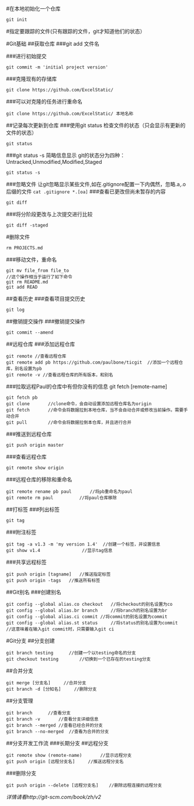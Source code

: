 #在本地初始化一个仓库
```
git init
```
#指定要跟踪的文件(只有跟踪的文件，git才知道他们的状态）

#Git基础
##获取仓库
###git add 文件名

###进行初始提交
```
git commit -m 'initial project version'
```
###克隆现有的存储库
```
git clone https://github.com/ExcelStatic/
```
###可以对克隆的任务进行重命名 
```
git clone https://github.com/ExcelStatic/ 本地名称
```
##记录每次更新到仓库
###使用git status 检查文件的状态（只会显示有更新的文件的状态）
```
git status
```
###git status -s 简略信息显示 git的状态分为四种：Untracked,Unmodified,Modified,Staged
```
git status -s
```
###忽略文件
    让git忽略显示某些文件,如在.gitignore配置一下内偶然，忽略.a,.o后缀的文件
    ```
    cat .gitignore
    *.[oa]
    ```
###查看已更改但尚未暂存的内容
```
git diff
```
###将分阶段更改与上次提交进行比较 
```
git diff -staged
```
#删除文件
```
rm PROJECTS.md
```
###移动文件，重命名
```
git mv file_from file_to
//这个操作相当于运行了如下命令
git rm README.md
git add READ
```
##查看历史
###查看项目提交历史
```
git log
```
##撤销提交操作
###撤销提交操作
```
git commit --amend
```
##远程仓库
###添加远程仓库
```
git remote //查看远程仓库
git remote add pb https://github.com/paulbone/ticgit  //添加一个远程仓库，别名设置为pb
git remote -v //查看远程仓库的所有版本，和别名
```
###拉取远程Paul的仓库中有但你没有的信息 git fetch [remote-name]
```
git fetch pb
git clone		//clone命令，会自动设置添加远程仓库名为origin
git fetch		//命令会将数据拉到本地仓库，当不会自动合并或修改当前操作。需要手动合并
git pull 		//命令会将数据拉倒本仓库，并且进行合并
```
###推送到远程仓库
```
git push origin master
```
###查看远程仓库
```
git remote show origin
```
###远程仓库的移除和重命名
```
git remote rename pb paul		//将pb重命名为paul
git remote rm paul			//将paul仓库移除
```
##打标签
###列出标签
```
git tag
```
###附注标签
```
git tag -a v1.3 -m 'my version 1.4'  //创建一个标签，并设置信息
git show v1.4			     //显示tag信息
```
###共享远程标签
```
git push origin [tagname]	//推送指定标签
git push origin -tags 	//推送所有标签
```
##Git别名
###创建别名
```
git config --global alias.co checkout	//将checkout的别名设置为co
git config --global alias.br branch 	//将branch的别名设置为br
git config --global alias.ci commit	//将commit的别名设置为commit
git config --global alias.st status 	//将status的别名设置为commit
//这意味着在输入git commit时，只需要输入git ci
```
#Git分支
##分支创建
```
git branch testing		//创建一个以testing命名的分支
git checkout testing		//切换到一个已存在的testing分支
```
##合并分支
```
git merge [分支名]		//合并分支
git branch -d [分知名]		//删除分支
```

##分支管理
```
git branch		//查看分支
git branch -v 		//查看分支详细信息
git branch --merged	//查看已经合并的分支
git branch --no-merged	//查看为合并的分支
```
##分支开发工作流
###长期分支
##远程分支
```
git remote show (remote-name)		//显示远程分支
git push origin [远程分支名]		//推送远程分支名
```
###删除分支
```
git push origin --delete [远程分支名]	//删除远程连接的远程分支
```
*详情请看http://git-scm.com/book/zh/v2*


